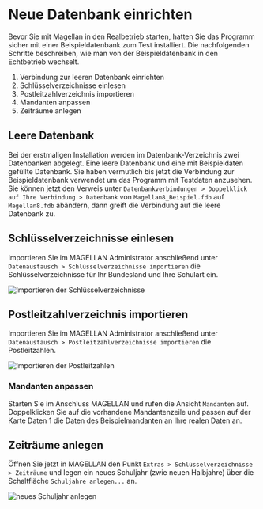 # Neue Datenbank einrichten

Bevor Sie mit Magellan in den Realbetrieb starten, hatten Sie das Programm sicher mit einer Beispieldatenbank zum Test installiert. Die nachfolgenden Schritte beschreiben, wie man von der Beispieldatenbank in den Echtbetrieb wechselt.

1. Verbindung zur leeren Datenbank einrichten
2. Schlüsselverzeichnisse einlesen
3. Postleitzahlverzeichnis importieren
4. Mandanten anpassen
5. Zeiträume anlegen

## Leere Datenbank

Bei der erstmaligen Installation werden im Datenbank-Verzeichnis zwei Datenbanken abgelegt. Eine leere Datenbank und eine mit Beispieldaten gefüllte Datenbank. Sie haben vermutlich bis jetzt die Verbindung zur Beispieldatenbank verwendet um das Programm mit Testdaten anzusehen. Sie können jetzt den Verweis unter `Datenbankverbindungen > Doppelklick auf Ihre Verbindung > Datenbank` von `Magellan8_Beispiel.fdb` auf `Magellan8.fdb` abändern, dann greift die Verbindung auf die leere Datenbank zu.


## Schlüsselverzeichnisse einlesen

Importieren Sie im MAGELLAN Administrator anschließend unter ```Datenaustausch > Schlüsselverzeichnisse importieren``` die Schlüsselverzeichnisse für Ihr Bundesland und Ihre Schulart ein.

![Importieren der Schlüsselverzeichnisse](/assets/images/import.schl.png)

## Postleitzahlverzeichnis importieren

Importieren Sie im MAGELLAN Administrator anschließend unter ```Datenaustausch > Postleitzahlverzeichnisse importieren``` die Postleitzahlen.

![Importieren der Postleitzahlen](/assets/images/plz.png)

### Mandanten anpassen

Starten Sie im Anschluss MAGELLAN und rufen die Ansicht ```Mandanten``` auf. Doppelklicken Sie auf die vorhandene Mandantenzeile und passen auf der Karte Daten 1 die Daten des Beispielmandanten an Ihre realen Daten an.

## Zeiträume anlegen

Öffnen Sie jetzt in MAGELLAN den Punkt `Extras > Schlüsselverzeichnisse > Zeiträume` und legen ein neues Schuljahr (zwie neuen Halbjahre) über die Schaltfläche ```Schuljahre anlegen...``` an.

![neues Schuljahr anlegen](/assets/images/05.png)